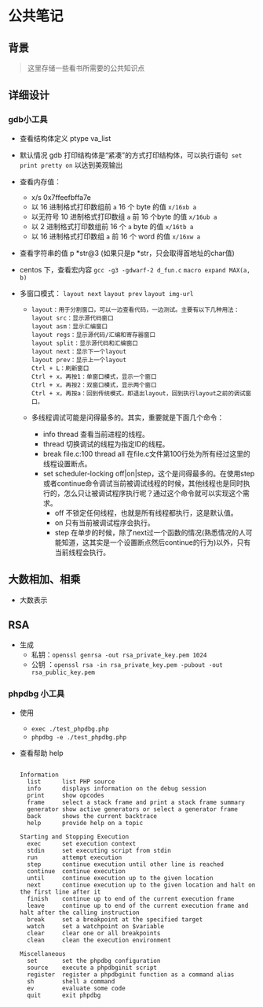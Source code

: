 # 公共笔记

## 背景

> 这里存储一些看书所需要的公共知识点

## 详细设计

### gdb小工具

* 查看结构体定义 ptype va_list

* 默认情况 gdb 打印结构体是“紧凑”的方式打印结构体，可以执行语句` set print pretty on` 以达到美观输出

* 查看内存值：
  *  x/s 0x7ffeefbffa7e
  *  以 16 进制格式打印数组前 `a` 16 个 byte 的值 `x/16xb a`
  *  以无符号 10 进制格式打印数组 `a` 前 16 个byte 的值 `x/16ub a` 
  *  以 2 进制格式打印数组前 16 个 `a` byte 的值 `x/16tb a`
  *  以 16 进制格式打印数组 `a` 前 16 个 word 的值 `x/16xw a`

* 查看字符串的值 p *str@3 (如果只是p *str，只会取得首地址的char值)

* centos 下，查看宏内容 `gcc -g3 -gdwarf-2 d_fun.c` `macro expand MAX(a, b)`

* 多窗口模式： `layout next` `layout prev` `layout img-url`

  * ```
    layout：用于分割窗口，可以一边查看代码，一边测试。主要有以下几种用法：
    layout src：显示源代码窗口
    layout asm：显示汇编窗口
    layout regs：显示源代码/汇编和寄存器窗口
    layout split：显示源代码和汇编窗口
    layout next：显示下一个layout
    layout prev：显示上一个layout
    Ctrl + L：刷新窗口
    Ctrl + x，再按1：单窗口模式，显示一个窗口
    Ctrl + x，再按2：双窗口模式，显示两个窗口
    Ctrl + x，再按a：回到传统模式，即退出layout，回到执行layout之前的调试窗口。
    ```

  * 多线程调试可能是问得最多的。其实，重要就是下面几个命令：

    - info thread 查看当前进程的线程。
    - thread <ID> 切换调试的线程为指定ID的线程。
    - break file.c:100 thread all  在file.c文件第100行处为所有经过这里的线程设置断点。
    - set scheduler-locking off|on|step，这个是问得最多的。在使用step或者continue命令调试当前被调试线程的时候，其他线程也是同时执行的，怎么只让被调试程序执行呢？通过这个命令就可以实现这个需求。
      - off 不锁定任何线程，也就是所有线程都执行，这是默认值。
      - on 只有当前被调试程序会执行。
      - step 在单步的时候，除了next过一个函数的情况(熟悉情况的人可能知道，这其实是一个设置断点然后continue的行为)以外，只有当前线程会执行。

## 大数相加、相乘

* 大数表示

## RSA

* 生成
  * 私钥：`openssl genrsa -out rsa_private_key.pem 1024`
  * 公钥 ：`openssl rsa -in rsa_private_key.pem -pubout -out rsa_public_key.pem`

### phpdbg 小工具

* 使用
  *  `exec ./test_phpdbg.php`
  * `phpdbg -e ./test_phpdbg.php`

* 查看帮助 help

  ```

  Information
    list      list PHP source
    info      displays information on the debug session
    print     show opcodes
    frame     select a stack frame and print a stack frame summary
    generator show active generators or select a generator frame
    back      shows the current backtrace
    help      provide help on a topic

  Starting and Stopping Execution
    exec      set execution context
    stdin     set executing script from stdin
    run       attempt execution
    step      continue execution until other line is reached
    continue  continue execution
    until     continue execution up to the given location
    next      continue execution up to the given location and halt on the first line after it
    finish    continue up to end of the current execution frame
    leave     continue up to end of the current execution frame and halt after the calling instruction
    break     set a breakpoint at the specified target
    watch     set a watchpoint on $variable
    clear     clear one or all breakpoints
    clean     clean the execution environment

  Miscellaneous
    set       set the phpdbg configuration
    source    execute a phpdbginit script
    register  register a phpdbginit function as a command alias
    sh        shell a command
    ev        evaluate some code
    quit      exit phpdbg

  ```